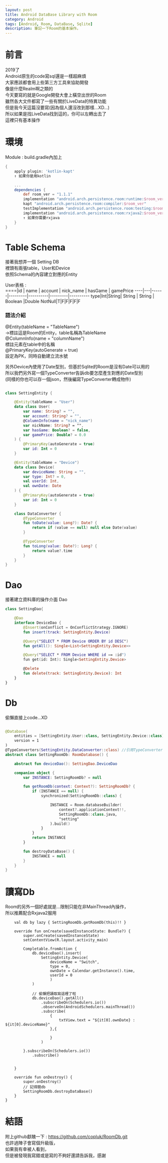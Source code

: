 ```yaml
---
layout: post
title: Android DataBase Library with Room 
category: Android
tags: [Android, Room, DataBase, Sqlite]
description: 筆記一下Room的基本操作。
---
```


# 前言  
2019了  
Android原生的code寫sql還是一樣超麻煩  
大家應該都會用上些第三方工具來協助開發  
像是什麼Realm啊之類的  
今天要寫的就是Google開發大會上橫空出世的Room  
雖然各大文件都寫了一些有關於LiveData的特異功能  
但是我今天這篇沒要寫(因為個人還沒改到那樣...XD...)  
所以如果是找LiveData找到這的，你可以左轉出去了  
這裡只有基本操作  
  
# 環境  

Module : build.gradle內加上

```gradle
{
    apply plugin: 'kotlin-kapt'
    ↑ 如果你是用kotlin

    ...
    dependencies {
        def room_ver = "1.1.1"
        implementation "android.arch.persistence.room:runtime:$room_ver"
        kapt "android.arch.persistence.room:compiler:$room_ver"
        testImplementation "android.arch.persistence.room:testing:$room_ver"
        implementation "android.arch.persistence.room:rxjava2:$room_ver" 
        ↑ 如果你需要rxjava
    }
}
```
  
# Table Schema
接著我想弄一個 Setting DB  
裡頭有兩張table，User和Device  
依照Schema的內容建立對應的Entity  

User表格 :   
====|id | name | account | nick_name | hasGame | gamePrice
----|---|------|---------|----------|---------|----------
type|Int|String| String | String | Boolean |Double
NotNull|T|F|F|F|F|F
  
### 語法介紹  
@Entity(tableName = "TableName")  
->標註這是Room的Entity，table名稱為TableName  
@ColumnInfo(name = "columnName")  
標註元素在table中的名稱  
@PrimaryKey(autoGenerate = true)  
設定為PK，同時自動建立流水號  
  
另外Device內使用了Date型別，但基於Sqlite的Room是沒有Date可以用的  
所以我們另外寫一個TypeConverter告訴db要怎麼產生對應的Date型別  
(同樣的你也可以存一個json，然後編寫TypeConverter轉成物件)
  
```kotlin

class SettingEntity {

    @Entity(tableName = "User")
    data class User(
        var name: String? = "",
        var account: String? = "",
        @ColumnInfo(name = "nick_name")
        var nickName: String? = "",
        var hasGame: Boolean? = false,
        var gamePrice: Double? = 0.0
    ) {
        @PrimaryKey(autoGenerate = true)
        var id: Int = 0
    }

    @Entity(tableName = "Device")
    data class Device(
        var deviceName: String = "",
        var type: Int? = 0,
        val userId: Int,
        val ownDate: Date
    ) {
        @PrimaryKey(autoGenerate = true)
        var id: Int = 0
    }

    class DataConverter {
        @TypeConverter
        fun toDate(value: Long?): Date? {
            return if (value == null) null else Date(value)
        }

        @TypeConverter
        fun toLong(value: Date?): Long? {
            return value?.time
        }
    }
}
```
  
# Dao
接著建立資料庫的操作介面 Dao

```kotlin
class SettingDao{

    @Dao
    interface DeviceDao {
        @Insert(onConflict = OnConflictStrategy.IGNORE)
        fun insert(track: SettingEntity.Device)

        @Query("SELECT * FROM Device ORDER BY id DESC")
        fun getAll(): Single<List<SettingEntity.Device>>

        @Query("SELECT * FROM Device WHERE id == :id")
        fun get(id: Int): Single<SettingEntity.Device>

        @Delete
        fun delete(track: SettingEntity.Device): Int
    }
}
```

# Db
偷懶直接上code...XD

```kotlin

@Database(
    entities = [SettingEntity.User::class, SettingEntity.Device::class],
    version = 1
)
@TypeConverters(SettingEntity.DataConverter::class) //引用TypeConverters
abstract class SettingRoomDb: RoomDatabase() {

    abstract fun deviceDao(): SettingDao.DeviceDao

    companion object {
        var INSTANCE: SettingRoomDb? = null

        fun getRoomDb(context: Context?): SettingRoomDb? {
            if (INSTANCE == null) {
                synchronized(SettingRoomDb::class) {

                    INSTANCE = Room.databaseBuilder(
                        context?.applicationContext!!,
                        SettingRoomDb::class.java,
                        "setting"
                    ).build()
                }
            }
            return INSTANCE
        }

        fun destroyDataBase() {
            INSTANCE = null
        }
    }
}

```

# 讀寫Db
Room的另外一個好處就是...限制只能在非MainThread內操作，  
所以推薦配合Rxjava2服用  
```kotlin{
    val db by lazy { SettingRoomDb.getRoomDb(this)!! }

    override fun onCreate(savedInstanceState: Bundle?) {
        super.onCreate(savedInstanceState)
        setContentView(R.layout.activity_main)

        Completable.fromAction {
            db.deviceDao().insert(
                SettingEntity.Device(
                    deviceName = "Switch",
                    type = 0,
                    ownDate = Calendar.getInstance().time,
                    userId = 0
                    )
            )

            // 偷懶把讀取寫這裡了啦
            db.deviceDao().getAll()
                .subscribeOn(Schedulers.io())
                .observeOn(AndroidSchedulers.mainThread())
                .subscribe(
                    {
                        txtView.text = "${it[0].ownDate} : ${it[0].deviceName}"
                    },{

                    }
                )

        }.subscribeOn(Schedulers.io())
            .subscribe()


    }

    override fun onDestroy() {
        super.onDestroy()
        // 記得關db
        SettingRoomDb.destroyDataBase()
    }
}  
```

# 結語
  附上github獻醜一下 : https://github.com/copluk/RoomDb.git  
  也許過陣子會寫個升級版，  
  如果我有幸被人看到，  
  但是被發現我寫錯或是寫的不夠好還請告訴我，感謝